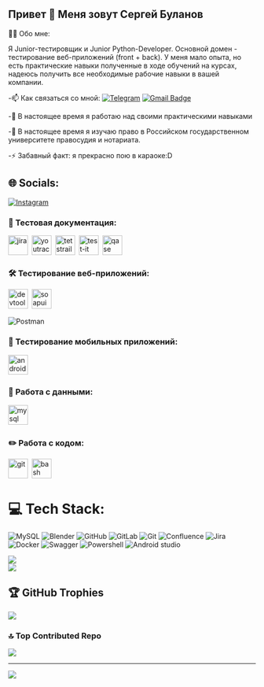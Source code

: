 ## Привет 👋 Меня зовут Сергей Буланов
👨‍💻 Обо мне:

Я Junior-тестировщик и Junior Python-Developer. Основной домен - тестирование веб-приложений (front + back).
У меня мало опыта, но есть  практические навыки полученные в ходе обучений на курсах, надеюсь получить все необходимые рабочие навыки в вашей компании.

-📫 Как связаться со мной: [![Telegram](https://img.shields.io/badge/Telegram-2CA5E0?style=for-the-badge&logo=telegram&logoColor=white)](https://t.me/Crystalscores) [![Gmail Badge](https://img.shields.io/badge/-Gmail-red?style=flat&logo=Gmail&logoColor=white)](4441594@mail.ru)

-🔭 В настоящее время я работаю над своими практическими навыками

-🌱 В настоящее время я изучаю право в Российском государственном университете правосудия и нотариата.

-⚡ Забавный факт: я прекрасно пою в караоке:D

<!--
**Crystalscores/Crystalscores** is a ✨ _special_ ✨ repository because its `README.md` (this file) appears on your GitHub profile.

Here are some ideas to get you started:
-->


## 🌐 Socials:
[![Instagram](https://img.shields.io/badge/Instagram-%23E4405F.svg?logo=Instagram&logoColor=white)](https://instagram.com/Crystalscore) 

### 📁 Тестовая документация:

<div>
  <img src="https://cdn.jsdelivr.net/gh/devicons/devicon/icons/jira/jira-original.svg" title="jira" alt="jira" width="40" height="40"/>&nbsp
  <img src="https://upload.wikimedia.org/wikipedia/commons/thumb/8/8d/YouTrack_Icon.svg/1024px-YouTrack_Icon.svg.png?20200803082248" title="youtrack" alt="youtrack" width="40" height="40"/>&nbsp
  <img src="https://codahosted.io/packs/21236/unversioned/assets/LOGO/ba1091c59bab89cd2fd0f289622731fe16113d7b00905abe64759c313a4b73b76c1b0426076ed76cb74752234c734131df46992d5b8b48fc13e264240e4f7119f736cfeb64df36ded54b5cbf6198b9cadedf18dd0cac5c7dbcd16e6336c29363cd1292ba" title="testrail" alt="tetstrail" width="40" height="40"/>&nbsp
  <img src="https://docs.testit.software/images/testit_logo_icon_blue.png" title="test-it" alt="test-it" width="40" height="40"/>&nbsp
  <img src="https://luna1.co/eb0187.png" title="qase" alt="qase" width="40" height="40"/>&nbsp
</div>


### 🛠 Тестирование веб-приложений:
<div>
  <img src="https://d33wubrfki0l68.cloudfront.net/38b5c953a4667366685d55db55d057c86db1fc54/a0fdc/static/acae6b24d940347661ca901ea07f47c1/chrome-dev-logo-icon.png" title="devtools" alt="devtools" width="40" height="40"/>&nbsp
  <img src="https://static0.smartbear.co/smartbearbrand/media/images/home/soapui-icon.svg" title="soapui" alt="soapui" width="40" height="40"/>&nbsp
</div>

![Postman](https://img.shields.io/badge/Postman-FF6C37?style=for-the-badge&logo=postman&logoColor=white)


### 📱 Тестирование мобильных приложений:

<div>
  <img src="https://cdn.jsdelivr.net/gh/devicons/devicon/icons/androidstudio/androidstudio-original.svg" title="android-studio" alt="android-studio" width="40" height="40"/>&nbsp
</div>

### 💾 Работа с данными:

<div>
  <img src="https://cdn.jsdelivr.net/gh/devicons/devicon/icons/mysql/mysql-original.svg" title="mysql" alt="mysql" width="40" height="40"/>&nbsp
</div>

### ✏️ Работа с кодом:

<div>
  <img src="https://cdn.jsdelivr.net/gh/devicons/devicon/icons/git/git-original.svg" title="git" alt="git" width="40" height="40"/>&nbsp
  <img src="https://upload.wikimedia.org/wikipedia/commons/thumb/4/4b/Bash_Logo_Colored.svg/1024px-Bash_Logo_Colored.svg.png?20180723054350" title="bash" alt="bash" width="40" height="40"/>&nbsp
</div>

# 💻 Tech Stack:
![MySQL](https://img.shields.io/badge/mysql-4479A1.svg?style=for-the-badge&logo=mysql&logoColor=white) ![Blender](https://img.shields.io/badge/blender-%23F5792A.svg?style=for-the-badge&logo=blender&logoColor=white) ![GitHub](https://img.shields.io/badge/github-%23121011.svg?style=for-the-badge&logo=github&logoColor=white) ![GitLab](https://img.shields.io/badge/gitlab-%23181717.svg?style=for-the-badge&logo=gitlab&logoColor=white) ![Git](https://img.shields.io/badge/git-%23F05033.svg?style=for-the-badge&logo=git&logoColor=white) ![Confluence](https://img.shields.io/badge/confluence-%23172BF4.svg?style=for-the-badge&logo=confluence&logoColor=white) ![Jira](https://img.shields.io/badge/jira-%230A0FFF.svg?style=for-the-badge&logo=jira&logoColor=white)  ![Docker](https://img.shields.io/badge/docker-%230db7ed.svg?style=for-the-badge&logo=docker&logoColor=white) ![Swagger](https://img.shields.io/badge/-Swagger-%23Clojure?style=for-the-badge&logo=swagger&logoColor=white) ![Powershell](https://img.shields.io/badge/powershell-5391FE?style=for-the-badge&logo=powershell&logoColor=white) ![Android studio](https://img.shields.io/badge/Android_Studio-3DDC84?style=for-the-badge&logo=android-studio&logoColor=white)

![](https://github-readme-stats.vercel.app/api?username=Crystalscores&theme=dark&hide_border=false&include_all_commits=false&count_private=false)<br/>
![](https://github-readme-streak-stats.herokuapp.com/?user=Crystalscores&theme=dark&hide_border=false)<br/>

## 🏆 GitHub Trophies
![](https://github-profile-trophy.vercel.app/?username=Crystalscores&theme=blue-green&no-frame=false&no-bg=false&margin-w=4)

### 🔝 Top Contributed Repo
![](https://github-contributor-stats.vercel.app/api?username=Crystalscores&limit=5&theme=vue-dark&combine_all_yearly_contributions=true)

---
[![](https://visitcount.itsvg.in/api?id=Crystalscores&icon=6&color=4)](https://visitcount.itsvg.in)

<!-- Proudly created with GPRM ( https://gprm.itsvg.in ) -->
